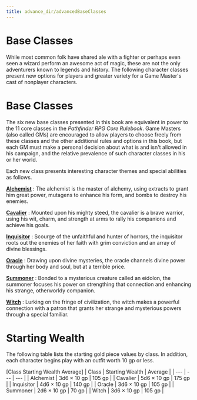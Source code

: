 ```yaml
---
title: advance_dir/advancedBaseClasses
---
```

# Base Classes

While most common folk have shared ale with a fighter or perhaps even seen a wizard perform an awesome act of magic, these are not the only adventurers known to legends and history. The following character classes present new options for players and greater variety for a Game Master's cast of nonplayer characters.

# Base Classes

The six new base classes presented in this book are equivalent in power to the 11 core classes in the _Pathfinder RPG Core Rulebook_. Game Masters (also called GMs) are encouraged to allow players to choose freely from these classes and the other additional rules and options in this book, but each GM must make a personal decision about what is and isn't allowed in his campaign, and the relative prevalence of such character classes in his or her world.

Each new class presents interesting character themes and special abilities as follows.

**[Alchemist](baseClasses/alchemist)** : The alchemist is the master of alchemy, using extracts to grant him great power, mutagens to enhance his form, and bombs to destroy his enemies.

**[Cavalier](baseClasse_dir/cavalier)** : Mounted upon his mighty steed, the cavalier is a brave warrior, using his wit, charm, and strength at arms to rally his companions and achieve his goals.

**[Inquisitor](baseClasses/inquisitor)** : Scourge of the unfaithful and hunter of horrors, the inquisitor roots out the enemies of her faith with grim conviction and an array of divine blessings.

**[Oracle](baseClasse_dir/oracle)** : Drawing upon divine mysteries, the oracle channels divine power through her body and soul, but at a terrible price.

**[Summoner](baseClasses/summoner)** : Bonded to a mysterious creature called an eidolon, the summoner focuses his power on strengthing that connection and enhancing his strange, otherworldy companion.

**[Witch](baseClasse_dir/witch)** : Lurking on the fringe of civilization, the witch makes a powerful connection with a patron that grants her strange and mysterious powers through a special familiar.

# Starting Wealth

The following table lists the starting gold piece values by class. In addition, each character begins play with an outfit worth 10 gp or less.

[Class Starting Wealth Average]
| Class | Starting Wealth | Average |
| --- | --- | --- |
| Alchemist | 3d6 × 10 gp | 105 gp |
| Cavalier | 5d6 × 10 gp | 175 gp |
| Inquisitor | 4d6 × 10 gp | 140 gp |
| Oracle | 3d6 × 10 gp | 105 gp |
| Summoner | 2d6 × 10 gp | 70 gp |
| Witch | 3d6 × 10 gp | 105 gp |


